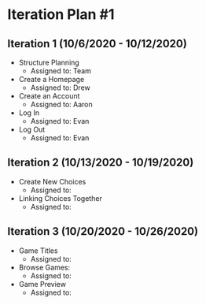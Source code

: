 # Iteration Plan #1

## Iteration 1 (10/6/2020 - 10/12/2020)

- Structure Planning
	- Assigned to: Team
- Create a Homepage
	- Assigned to: Drew
- Create an Account
	- Assigned to: Aaron
- Log In
	- Assigned to: Evan
- Log Out
	- Assigned to: Evan

## Iteration 2 (10/13/2020 - 10/19/2020)

- Create New Choices
    - Assigned to:
- Linking Choices Together
    - Assigned to:
 
## Iteration 3 (10/20/2020 - 10/26/2020)

- Game Titles
    - Assigned to:
- Browse Games:
    - Assigned to:
- Game Preview
    - Assigned to:
